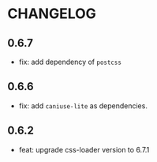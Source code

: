 # CHANGELOG

## 0.6.7

- fix: add dependency of `postcss`

## 0.6.6

- fix: add `caniuse-lite` as dependencies.

## 0.6.2

- feat: upgrade css-loader version to 6.7.1
